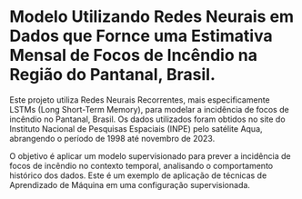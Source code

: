 
# Modelo Utilizando Redes Neurais em Dados que Fornce uma Estimativa Mensal de Focos de Incêndio na Região do Pantanal, Brasil.
Este projeto utiliza Redes Neurais Recorrentes, mais especificamente LSTMs (Long Short-Term Memory), para modelar a incidência de focos de incêndio no Pantanal, Brasil. Os dados utilizados foram obtidos no site do Instituto Nacional de Pesquisas Espaciais (INPE) pelo satélite Aqua, abrangendo o período de 1998 até novembro de 2023.

O objetivo é aplicar um modelo supervisionado para prever a incidência de focos de incêndio no contexto temporal, analisando o comportamento histórico dos dados. Este é um exemplo de aplicação de técnicas de Aprendizado de Máquina em uma configuração supervisionada.
